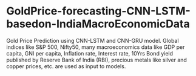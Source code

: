 # GoldPrice-forecasting-CNN-LSTM-basedon-IndiaMacroEconomicData
Gold Price Prediction using CNN-LSTM and CNN-GRU model. Global indices like S&amp;P 500, Nifty50, many macroeconomics data like GDP per capita, GNI per capita, Inflation rate, Interest rate, 10Yrs Bond yield published by Reserve Bank of India (RBI), precious metals like silver and copper prices, etc. are used as input to models.
